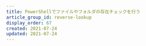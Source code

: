 ```yaml
---
title: PowerShellでファイルやフォルダの存在チェックを行う
article_group_id: reverse-lookup
display_order: 67
created: 2021-07-24
updated: 2021-07-24
---
```

